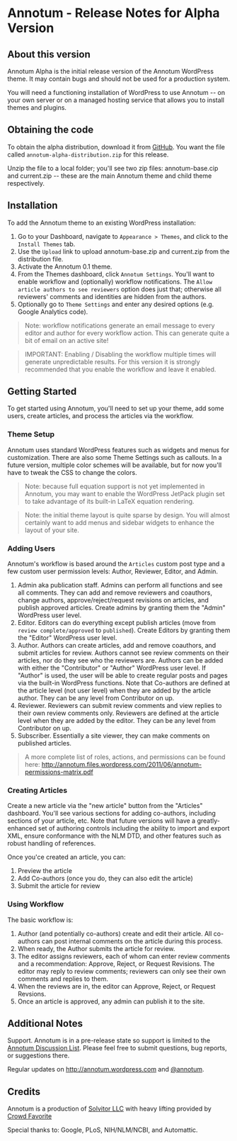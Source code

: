 # Annotum - Release Notes for Alpha Version

## About this version

Annotum Alpha is the initial release version of the Annotum WordPress theme.  It may contain bugs and should not be used for a production system.

You will need a functioning installation of WordPress to use Annotum -- on your own server or on a managed hosting service that allows you to install themes and plugins.  

## Obtaining the code

To obtain the alpha distribution, download it from [GitHub](https://github.com/Annotum/Annotum/downloads). You want the file called `annotum-alpha-distribution.zip` for this release.

Unzip the file to a local folder; you'll see two zip files: annotum-base.cip and current.zip -- these are the main Annotum theme and child theme respectively.

## Installation

To add the Annotum theme to an existing WordPress installation:

1. Go to your Dashboard, navigate to `Appearance > Themes`, and click to the `Install Themes` tab.
2. Use the `Upload` link to upload annotum-base.zip and current.zip from the distribution file.
3. Activate the Annotum 0.1 theme. 
4. From the Themes dashboard, click `Annotum Settings`.  You'll want to enable workflow and (optionally) workflow notifications.  The `Allow article authors to see reviewers` option does just that; otherwise all reviewers' comments and identities are hidden from the authors.
5. Optionally go to `Theme Settings` and enter any desired options (e.g. Google Analytics code).

> Note: workflow notifications generate an email message to every editor and author for every workflow action. This can generate quite a bit of email on an active site!

> IMPORTANT: Enabling / Disabling the workflow multiple times will generate unpredictable results.  For this version it is strongly recommended that you enable the workflow and leave it enabled.

## Getting Started

To get started using Annotum, you'll need to set up your theme, add some users, create articles, and process the articles via the workflow.

### Theme Setup

Annotum uses standard WordPress features such as widgets and menus for customization.  There are also some Theme Settings such as callouts.  In a future version, multiple color schemes will be available, but for now you'll have to tweak the CSS to change the colors.

> Note: because full equation support is not yet implemented in Annotum, you may want to enable the WordPress JetPack plugin set to take advantage of its built-in LaTeX equation rendering.

> Note: the initial theme layout is quite sparse by design.  You will almost certainly want to add menus and sidebar widgets to enhance the layout of your site.

### Adding Users

Annotum's workflow is based around the `Articles` custom post type and a few custom user permission levels: Author, Reviewer, Editor, and Admin. 

1. Admin aka publication staff.  Admins can perform all functions and see all comments.  They can add and remove reviewers and coauthors, change authors, approve/reject/request revisions on articles, and publish approved articles.  Create admins by granting them the "Admin"  WordPress user level.
2. Editor.  Editors can do everything except publish articles (move from `review complete/approved` to `published`). Create Editors by granting them the "Editor" WordPress user level.
3. Author.  Authors can create articles, add and remove coauthors, and submit articles for review. Authors cannot see review comments on their articles, nor do they see who the reviewers are.  Authors can be added with either the "Contributor" or "Author" WordPress user level.  If "Author" is used, the user will be able to create regular posts and pages via the built-in WordPress functions.  Note that Co-authors are defined at the article level (not user level) when they are added by the article author. They can be any level from Contributor on up.
4. Reviewer. Reviewers can submit review comments and view replies to their own review comments only. Reviewers are defined at the article level when they are added by the editor. They can be any level from Contributor on up. 
5. Subscriber.  Essentially a site viewer, they can make comments on published articles.

> A more complete list of roles, actions, and permissions can be found here: http://annotum.files.wordpress.com/2011/06/annotum-permissions-matrix.pdf

### Creating Articles

Create a new article via the "new article" button from the "Articles" dashboard.  You'll see various sections for adding co-authors, including sections of your article, etc.  Note that future versions will have a greatly-enhanced set of authoring controls including the ability to import and export XML, ensure conformance with the NLM DTD, and other features such as robust handling of references.

Once you'ce created an article, you can:

1. Preview the article
2. Add Co-authors (once you do, they can also edit the article)
3. Submit the article for review

### Using Workflow 

The basic workflow is:

1. Author (and potentially co-authors) create and edit their article.  All co-authors can post internal comments on the article during this process.
2. When ready, the Author submits the article for review. 
3. The editor assigns reviewers, each of whom can enter review comments and a recommendation: Approve, Reject, or Request Revisions.  The editor may reply to review comments; reviewers can only see their own comments and replies to them.
4. When the reviews are in, the editor can Approve, Reject, or Request Revsions. 
5. Once an article is approved, any admin can publish it to the site.

## Additional Notes

Support.  Annotum is in a pre-release state so support is limited to the [Annotum Discussion List](https://groups.google.com/group/annotum). Please feel free to submit questions, bug reports, or suggestions there.

Regular updates on http://annotum.wordpress.com and [@annotum](http://twitter.com/annotum).
## Credits

Annotum is a production of [Solvitor LLC](http://solvitor.com) with heavy lifting provided by [Crowd Favorite](http://crowdfavorite.com)

Special thanks to: Google, PLoS, NIH/NLM/NCBI, and Automattic.